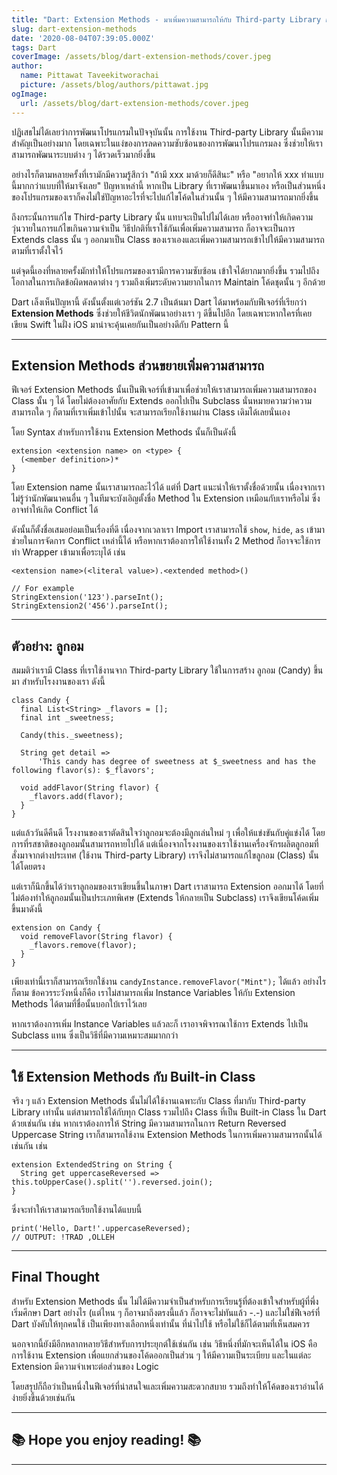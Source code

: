 ```yaml
---
title: "Dart: Extension Methods - มาเพิ่มความสามารถให้กับ Third-party Library กันเถอะ"
slug: dart-extension-methods
date: '2020-08-04T07:39:05.000Z'
tags: Dart
coverImage: /assets/blog/dart-extension-methods/cover.jpeg
author:
  name: Pittawat Taveekitworachai
  picture: /assets/blog/authors/pittawat.jpg
ogImage:
  url: /assets/blog/dart-extension-methods/cover.jpeg
---
```


ปฏิเสธไม่ได้เลยว่าการพัฒนาโปรแกรมในปัจจุบันนั้น การใช้งาน Third-party Library นั้นมีความสำคัญเป็นอย่างมาก โดยเฉพาะในแง่ของการลดความซับซ้อนของการพัฒนาโปรแกรมลง ซึ่งช่วยให้เราสามารถพัฒนาระบบต่าง ๆ ได้รวดเร็วมากยิ่งขึ้น

อย่างไรก็ตามหลายครั้งที่เรามักมีความรู้สึกว่า "ถ้ามี xxx มาด้วยก็ดีสินะ" หรือ "อยากให้ xxx ทำแบบนี้มากกว่าแบบที่ให้มาจังเลย" ปัญหาเหล่านี้ หากเป็น Library ที่เราพัฒนาขึ้นมาเอง หรือเป็นส่วนหนึ่งของโปรแกรมของเราก็คงไม่ใช่ปัญหาอะไรที่จะไปแก้ไขโค้ดในส่วนนั้น ๆ ให้มีความสามารถมากยิ่งขึ้น

ถึงกระนั้นการแก้ไข Third-party Library นั้น แทบจะเป็นไปไม่ได้เลย หรืออาจทำให้เกิดความวุ่นวายในการแก้ไขเกินความจำเป็น วิธีปกติที่เราใช้กันเพื่อเพิ่มความสามารถ ก็อาจจะเป็นการ Extends class นั้น ๆ ออกมาเป็น Class ของเราเองและเพิ่มความสามารถเข้าไปให้มีความสามารถตามที่เราตั้งใจไว้

แต่จุดนี้เองที่หลายครั้งมักทำให้โปรแกรมของเรามีการความซับซ้อน เข้าใจได้ยากมากยิ่งขึ้น รวมไปถึงโอกาสในการเกิดข้อผิดพลดาต่าง ๆ รวมถึงเพิ่มระดับความยากในการ Maintain โค้ดชุดนั้น ๆ อีกด้วย

Dart เล็งเห็นปัญหานี้ ดังนั้นตั้งแต่เวอร์ชัน 2.7 เป็นต้นมา Dart ได้มาพร้อมกับฟีเจอร์ที่เรียกว่า **Extension Methods** ซึ่งช่วยให้ชีวิตนักพัฒนาอย่างเรา ๆ ดีขึ้นไปอีก โดยเฉพาะหากใครที่เคยเขียน Swift ในฝั่ง iOS มาน่าจะคุ้นเคยกันเป็นอย่างดีกับ Pattern นี้

---

## Extension Methods ส่วนขยายเพิ่มความสามารถ

ฟีเจอร์ Extension Methods นั้นเป็นฟีเจอร์ที่เข้ามาเพื่อช่วยให้เราสามารถเพิ่มความสามารถของ Class นั้น ๆ ได้ โดยไม่ต้องอาศัยกับ Extends ออกไปเป็น Subclass นั่นหมายความว่าความสามารถใด ๆ ก็ตามที่เราเพิ่มเข้าไปนั้น จะสามารถเรียกใช้งานผ่าน Class เดิมได้เลยนั่นเอง

โดย Syntax สำหรับการใช้งาน Extension Methods นั้นก็เป็นดังนี้

    extension <extension name> on <type> {
      (<member definition>)*
    }
    

โดย Extension name นั้นเราสามารถละไว้ได้ แต่ที่ Dart แนะนำให้เราตั้งชื่อด้วยนั้น เนื่องจากเราไม่รู้ว่านักพัฒนาคนอื่น ๆ ในทีมจะบังเอิญตั้งชื่อ Method ใน Extension เหมือนกับเราหรือไม่ ซึ่งอาจทำให้เกิด Conflict ได้ 

ดังนั้นก็ตั้งชื่อเสมอย่อมเป็นเรื่องที่ดี เนื่องจากเวลาเรา Import เราสามารถใช้ `show`, `hide`, `as` เข้ามาช่วยในการจัดการ Conflict เหล่านี้ได้ หรือหากเราต้องการให้ใช้งานทั้ง 2 Method ก็อาจจะใช้การทำ Wrapper เข้ามาเพื่อระบุได้ เช่น

    <extension name>(<literal value>).<extended method>()
    
    // For example
    StringExtension('123').parseInt();
    StringExtension2('456').parseInt();

---

## ตัวอย่าง: ลูกอม

สมมติว่าเรามี Class ที่เราใช้งานจาก Third-party Library ใช้ในการสร้าง ลูกอม (Candy) ขึ้นมา สำหรับโรงงานของเรา ดังนี้

    class Candy {
      final List<String> _flavors = [];
      final int _sweetness;
    
      Candy(this._sweetness);
    
      String get detail =>
          'This candy has degree of sweetness at $_sweetness and has the following flavor(s): $_flavors';
    
      void addFlavor(String flavor) {
        _flavors.add(flavor);
      }
    }

แต่แล้ววันดีคืนดี โรงงานของเราตัดสินใจว่าลูกอมจะต้องมีลูกเล่นใหม่ ๆ เพื่อให้แข่งขันกับคู่แข่งได้ โดยการที่รสชาติของลูกอมนั้นสามารถหายไปได้ แต่เนื่องจากโรงงานของเราใช้งานเครื่องจักรผลิตลูกอมที่สั่งมาจากต่างประเทศ (ใช้งาน Third-party Library) เราจึงไม่สามารถแก้ไขลูกอม (Class) นั้นได้โดยตรง

แต่เราก็นึกขึ้นได้ว่าเราลูกอมของเราเขียนขึ้นในภาษา Dart เราสามารถ Extension ออกมาได้ โดยที่ไม่ต้องทำให้ลูกอมนั้นเป็นประเภทพิเศษ​ (Extends ให้กลายเป็น Subclass) เราจึงเขียนโค้ดเพิ่มขึ้นมาดังนี้

    extension on Candy {
      void removeFlavor(String flavor) {
        _flavors.remove(flavor);
      }
    }

เพียงเท่านี้เราก็สามารถเรียกใช้งาน `candyInstance.removeFlavor("Mint");` ได้แล้ว อย่างไรก็ตาม ข้อควรระวังหนึ่งก็คือ เราไม่สามารถเพิ่ม Instance Variables ให้กับ Extension Methods ได้ตามที่ชื่อนั้นบอกใบ้เราไว้เลย

หากเราต้องการเพิ่ม Instance Variables แล้วละก็ เราอาจพิจารณาใช้การ Extends ไปเป็น Subclass แทน ซึ่งเป็นวิธีที่มีความเหมาะสมมากกว่า

---

## ใช้ Extension Methods กับ Built-in Class

จริง ๆ แล้ว Extension Methods นั้นไม่ได้ใช้งานเฉพาะกับ Class ที่มากับ Third-party Library เท่านั้น แต่สามารถใช้ได้กับทุก Class รวมไปถึง Class ที่เป็น Built-in Class ใน Dart ด้วยเช่นกัน เช่น หากเราต้องการให้ String มีความสามารถในการ Return Reversed Uppercase String เราก็สามารถใช้งาน Extension Methods ในการเพิ่มความสามารถนั้นได้เช่นกัน เช่น

    extension ExtendedString on String {
      String get uppercaseReversed => this.toUpperCase().split('').reversed.join();
    }

ซึ่งจะทำให้เราสามารถเรียกใช้งานได้แบบนี้

    print('Hello, Dart!'.uppercaseReversed);
    // OUTPUT: !TRAD ,OLLEH

---

## Final Thought

สำหรับ Extension Methods นั้น ไม่ได้มีความจำเป็นสำหรับการเรียนรู้ที่ต้องเข้าใจสำหรับผู้ที่พึ่งเริ่มศึกษา Dart อย่างไร (แต่ไหน ๆ ก็อาจมาถึงตรงนี้แล้ว ก็อาจจะไม่ทันแล้ว -.-) และไม่ใช่ฟีเจอร์ที่ Dart บังคับให้ทุกคนใช้ เป็นเพียงทางเลือกหนึ่งเท่านั้น ที่นำไปใช้ หรือไม่ใช้ก็ได้ตามที่เห็นสมควร

นอกจากนี้ยังมีอีกหลากหลายวิธีสำหรับการประยุกต์ใช้เช่นกัน เช่น วิธีหนึ่งที่มักจะเห็นได้ใน iOS คือ การใช้งาน Extension เพื่อแยกส่วนของโค้ดออกเป็นส่วน ๆ ให้มีความเป็นระเบียบ และในแต่ละ Extension มีความจำเพาะต่อส่วนของ Logic

โดยสรุปก็ถือว่าเป็นหนึ่งในฟีเจอร์ที่น่าสนใจและเพิ่มความสะดวกสบาย รวมถึงทำให้โค้ดของเราอ่านได้ง่ายยิ่งขึ้นด้วยเช่นกัน

---

## ********************************📚 Hope you enjoy reading! 📚********************************

---
